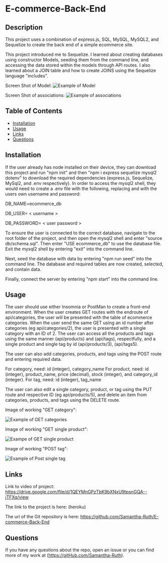 # E-commerce-Back-End

## Description

This project uses a combination of express.js, SQL, MySQL, MySQL2, and Sequelize to create the back end of a simple ecommerce site.

This project introduced me to Sequelize.  I learned about creating databases using constructor Models, seeding them from the command line, and accessing the data stored within the models through API routes. I also learned about a JOIN table and how to create JOINS using the Sequelize language "includes".   

Screen Shot of Model:
![Example of Model](https://user-images.githubusercontent.com/64170123/177802948-6f2e7e47-6988-420e-a27e-203edfa01a8c.jpg)


Screen Shot of associations:
![Example of associations](https://user-images.githubusercontent.com/64170123/177802990-cb88fabb-b1ea-4f42-a69c-381ad454a102.jpg)

## Table of Contents

* [Installation](#installation)
* [Usage](#usage)
* [Links](#links)
* [Questions](#questions)

## Installation

If the user already has node installed on their device, they can download this project and run "npm init" and then "npm i express sequelize mysql2 dotenv" to download the required dependencies (express.js, Sequelize, MySql2, and .env respectively).  In order to access the mysql2 shell,  they would need to create a .env file with the following, replacing <username> and <user password> with the users own username and password: 
  
DB_NAME=ecommerce_db

DB_USER= < username >

DB_PASSWORD= < user password >


To ensure the user is connected to the correct database, navigate to the root folder of the project, and then open the mysql2 shell and enter "source db/schema.sql".  Then enter "USE ecommerce_db" to use the database file. Exit the mysql2 shell by entering "exit" into the command line.

Next, seed the database with data by entering "npm run seed" into the command line.  The database and required tables are now created, selected, and contain data.  

Finally, connect the server by entering "npm start" into the command line.

## Usage

The user should use either Insomnia or PostMan to create a front-end environment.  When the user creates GET routes with the endroute of api/categories, the user will be presented with the table of ecommerce categories.  When the user send the same GET using an id number after categories (eg api/categories/2), the user is presented with a single category with an ID of 2.  The user can access all the products and tags using the same manner (api/products) and (api/tags), respectfully, and a single product and single tag by id (api/products/3), (api/tags5). 


The user can also add categories, products, and tags using the POST route and entering required data. 

For category, need: id (integer), category_name
For product, need: id (integer), product_name, price (decimal), stock (integer), and category_id (integer).
For tag, need: id (integer), tag_name

The user can also edit a single category, product, or tag using the PUT route and respective ID (eg api/products/5), and delete an item from categories, products, and tags using the DELETE route. 

Image of working "GET category":

![Example of GET categories](https://user-images.githubusercontent.com/64170123/177803052-492ed420-fff5-4c39-9b6c-e1a8ccd364b1.jpg)

Image of working "GET single product":

![Exampe of GET single product](https://user-images.githubusercontent.com/64170123/177803084-f26e870e-f1d5-4403-9b57-410d6da76365.jpg)

Image of working "POST tag":

![Example of Post single tag](https://user-images.githubusercontent.com/64170123/177803619-1df97823-d0e9-4066-8ae7-492f54c3ae93.jpg)



## Links


Link to video of project: https://drive.google.com/file/d/1QEYMnGPzTbK9bXNxU9tpsnGQA--jTFXq/view

The link to the project is here: (heroku)

The url of the Git repository is here: https://github.com/Samantha-Ruth/E-commerce-Back-End


## Questions

If you have any questions about the repo, open an issue or you can find more of my work at (https://gitHub.com/Samantha-Ruth).


